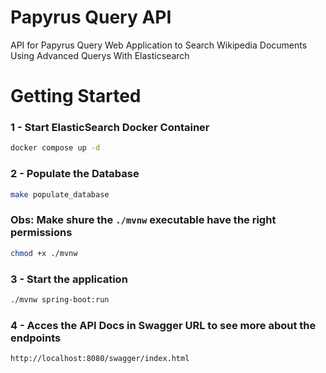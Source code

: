 # Papyrus Query API
API for Papyrus Query Web Application to Search Wikipedia Documents Using Advanced Querys With Elasticsearch

# Getting Started



### 1 - Start ElasticSearch Docker Container
```bash
docker compose up -d
```

### 2 - Populate the Database
```bash
make populate_database
```
### Obs: Make shure the `./mvnw` executable have the right permissions
```bash
chmod +x ./mvnw
```

### 3 - Start the application
```bash
./mvnw spring-boot:run
```

### 4 - Acces the API Docs in Swagger URL to see more about the endpoints
```bash
http://localhost:8080/swagger/index.html
```